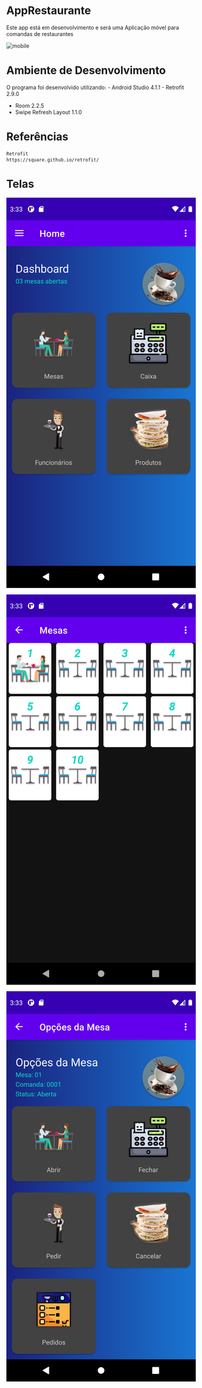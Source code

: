 # AppRestaurante
Este app está em desenvolvimento e será uma Aplicação móvel para comandas de restaurantes

<img src="https://github.com/EdgardOliveira/AppRestaurante/blob/main/imagens/restaurante.gif" alt="mobile"  height="500" width="300">

# Ambiente de Desenvolvimento 
 O programa foi desenvolvido utilizando:
 	- Android Studio 4.1.1
	- Retrofit 2.9.0
  - Room 2.2.5
  - Swipe Refresh Layout 1.1.0


# Referências	
	Retrofit
	https://square.github.io/retrofit/
	
	
# Telas
![AppRestaurante](https://github.com/EdgardOliveira/AppRestaurante/blob/master/imagens/principal.png)

![AppRestaurante](https://github.com/EdgardOliveira/AppRestaurante/blob/master/imagens/mesas.png)

![AppRestaurante](https://github.com/EdgardOliveira/AppRestaurante/blob/master/imagens/opcoes.png)
